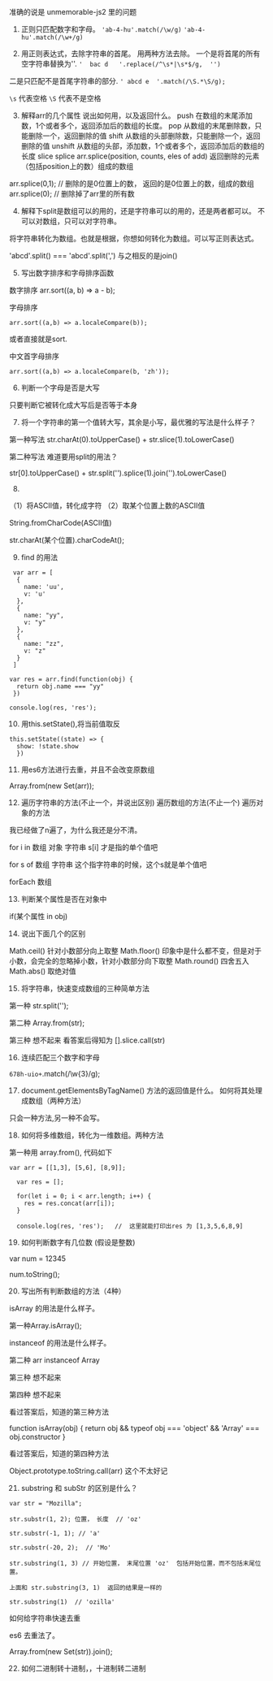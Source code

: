 准确的说是 unmemorable-js2 里的问题

1. 正则只匹配数字和字母。
`'ab-4-hu'.match(/\w/g)`
`'ab-4-hu'.match(/\w+/g)`

2. 用正则表达式，去除字符串的首尾。
用两种方法去除。
一个是将首尾的所有空字符串替换为''.
`'  bac d   '.replace(/^\s*|\s*$/g,  '')`

二是只匹配不是首尾字符串的部分.
`' abcd e  '.match(/\S.*\S/g);`

`\s` 代表空格
`\S` 代表不是空格

3. 解释arr的几个属性
说出如何用，以及返回什么。
push  在数组的末尾添加数，1个或者多个，返回添加后的数组的长度。
pop   从数组的末尾删除数，只能删除一个，返回删除的值
shift  从数组的头部删除数，只能删除一个，返回删除的值
unshift 从数组的头部，添加数，1个或者多个，返回添加后的数组的长度
slice
splice   arr.splice(position, counts, eles of add)  返回删除的元素（包括position上的数）组成的数组

arr.splice(0,1);  // 删除的是0位置上的数， 返回的是0位置上的数，组成的数组
arr.splice(0);    // 删除掉了arr里的所有数

4.  解释下split是数组可以的用的，还是字符串可以的用的，还是两者都可以。
不可以对数组，只可以对字符串。

将字符串转化为数组。也就是根据，你想如何转化为数组。可以写正则表达式。

'abcd'.split() === 'abcd'.split(',')
与之相反的是join()

5. 写出数字排序和字母排序函数

数字排序
arr.sort((a, b) => a - b);

字母排序

`arr.sort((a,b) => a.localeCompare(b));`

或者直接就是sort.

中文首字母排序

`arr.sort((a,b) => a.localeCompare(b, 'zh'));`

6. 判断一个字母是否是大写

只要判断它被转化成大写后是否等于本身

7. 将一个字符串的第一个值转大写，其余是小写，最优雅的写法是什么样子？

第一种写法
str.charAt(0).toUpperCase() + str.slice(1).toLowerCase()

第二种写法
难道要用split的用法？

str[0].toUpperCase() + str.split('').splice(1).join('').toLowerCase()


8.
（1）将ASCII值，转化成字符
（2）取某个位置上数的ASCII值

String.fromCharCode(ASCII值)

str.charAt(某个位置).charCodeAt();

9.  find 的用法

```
 var arr = [
  {
    name: 'uu',
    v: 'u'
  },
  {
    name: "yy",
    v: "y"
  },
  {
    name: "zz",
    v: "z"
  }
 ]

var res = arr.find(function(obj) {
  return obj.name === "yy"
 })

console.log(res, 'res');
```

10. 用this.setState(),将当前值取反

```
this.setState((state) => {
  show: !state.show
  })
```

11. 用es6方法进行去重，并且不会改变原数组

Array.from(new Set(arr));

12. 遍历字符串的方法(不止一个，并说出区别)
遍历数组的方法(不止一个)
遍历对象的方法


我已经做了n遍了，为什么我还是分不清。

for i in 数组 对象 字符串 s[i] 才是指的单个值吧 

for s of 数组 字符串 这个指字符串的时候，这个s就是单个值吧

forEach   数组

13. 判断某个属性是否在对象中

if(某个属性 in obj)  

14. 说出下面几个的区别

Math.ceil()  针对小数部分向上取整
Math.floor() 印象中是什么都不变，但是对于小数，会完全的忽略掉小数，针对小数部分向下取整
Math.round() 四舍五入
Math.abs() 取绝对值

15. 将字符串，快速变成数组的三种简单方法

第一种 str.split('');

第二种 Array.from(str);

第三种 想不起来 看答案后得知为 [].slice.call(str)


16. 连续匹配三个数字和字母

`678h-uio+`.match(/\w{3}/g);

17. document.getElementsByTagName()  方法的返回值是什么。 如何将其处理成数组（两种方法）

只会一种方法,另一种不会写。

18. 如何将多维数组，转化为一维数组。两种方法

第一种用 array.from(), 代码如下
```
var arr = [[1,3], [5,6], [8,9]];

  var res = [];

  for(let i = 0; i < arr.length; i++) {
    res = res.concat(arr[i]);
  }

  console.log(res, 'res');   //  这里就能打印出res 为 [1,3,5,6,8,9]

```

19. 如何判断数字有几位数 (假设是整数)

var num = 12345

num.toString();


20. 写出所有判断数组的方法（4种）

isArray 的用法是什么样子。

第一种Array.isArray();

instanceof 的用法是什么样子。

第二种 arr instanceof Array

第三种 想不起来

第四种 想不起来

看过答案后，知道的第三种方法

function isArray(obj) {
  return obj && typeof obj === 'object' && 'Array' === obj.constructor
}

看过答案后，知道的第四种方法

Object.prototype.toString.call(arr)   这个不太好记

21. substring 和 subStr 的区别是什么？

```
var str = "Mozilla";

str.substr(1, 2); 位置， 长度  // 'oz'

str.substr(-1, 1); // 'a'

str.substr(-20, 2);  // 'Mo'
```

```
str.substring(1, 3) // 开始位置， 末尾位置 'oz'  包括开始位置，而不包括末尾位置。

上面和 str.substring(3, 1)  返回的结果是一样的

str.substring(1)  // 'ozilla' 
```

如何给字符串快速去重

es6 去重法了。

Array.from(new Set(str)).join();

22. 如何二进制转十进制，，十进制转二进制


